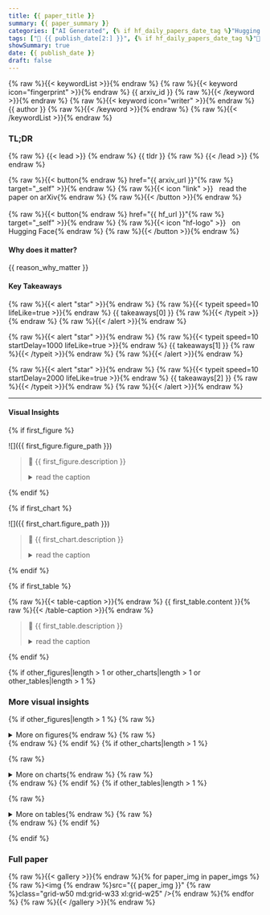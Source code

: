 ```yaml
---
title: {{ paper_title }}
summary: {{ paper_summary }}
categories: ["AI Generated", {% if hf_daily_papers_date_tag %}"Hugging Face Daily Papers"{% endif %}]
tags: ["🔖 {{ publish_date[2:] }}", {% if hf_daily_papers_date_tag %}"🤗 {{ hf_daily_papers_date_tag[2:] }}",{% endif %} {% if affiliation %}"🏢 {{ affiliation }}",{% endif %}]
showSummary: true
date: {{ publish_date }}
draft: false
---
```


{% raw %}{{< keywordList >}}{% endraw %}
{% raw %}{{< keyword icon="fingerprint" >}}{% endraw %} {{ arxiv_id }} {% raw %}{{< /keyword >}}{% endraw %}
{% raw %}{{< keyword icon="writer" >}}{% endraw %} {{ author }} {% raw %}{{< /keyword >}}{% endraw %}
{% raw %}{{< /keywordList >}}{% endraw %}

### TL;DR

{% raw %}
{{< lead >}}
{% endraw %}
{{ tldr }}
{% raw %}
{{< /lead >}}
{% endraw %}

{% raw %}{{< button{% endraw %} href="{{ arxiv_url }}"{% raw %} target="_self" >}}{% endraw %}
{% raw %}{{< icon "link" >}} &nbsp; read the paper on arXiv{% endraw %}
{% raw %}{{< /button >}}{% endraw %}
<br><br>
{% raw %}{{< button{% endraw %} href="{{ hf_url }}"{% raw %} target="_self" >}}{% endraw %}
{% raw %}{{< icon "hf-logo" >}} &nbsp; on Hugging Face{% endraw %}
{% raw %}{{< /button >}}{% endraw %}

#### Why does it matter?
{{ reason_why_matter }}
#### Key Takeaways

{% raw %}{{< alert "star" >}}{% endraw %}
{% raw %}{{< typeit speed=10 lifeLike=true >}}{% endraw %} {{ takeaways[0] }} {% raw %}{{< /typeit >}}{% endraw %}
{% raw %}{{< /alert >}}{% endraw %}

{% raw %}{{< alert "star" >}}{% endraw %}
{% raw %}{{< typeit speed=10 startDelay=1000 lifeLike=true >}}{% endraw %} {{ takeaways[1] }} {% raw %}{{< /typeit >}}{% endraw %}
{% raw %}{{< /alert >}}{% endraw %}

{% raw %}{{< alert "star" >}}{% endraw %}
{% raw %}{{< typeit speed=10 startDelay=2000 lifeLike=true >}}{% endraw %} {{ takeaways[2] }} {% raw %}{{< /typeit >}}{% endraw %}
{% raw %}{{< /alert >}}{% endraw %}

------
#### Visual Insights

{% if first_figure %}

![]({{ first_figure.figure_path }})

> 🔼 {{ first_figure.description }}
> <details>
> <summary>read the caption</summary>
> {{ first_figure.caption }}
> </details>

{% endif %}

{% if first_chart %}

![]({{ first_chart.figure_path }})

> 🔼 {{ first_chart.description }}
> <details>
> <summary>read the caption</summary>
> {{ first_chart.caption }}
> </details>

{% endif %}

{% if first_table %}

{% raw %}{{< table-caption >}}{% endraw %}
{{ first_table.content }}{% raw %}{{< /table-caption >}}{% endraw %}

> 🔼 {{ first_table.description }}
> <details>
> <summary>read the caption</summary>
> {{ first_table.caption }}
> </details>

{% endif %}

{% if other_figures|length > 1 or other_charts|length > 1 or other_tables|length > 1 %}

### More visual insights
{% if other_figures|length > 1 %}
{% raw %}<details>{% endraw %}
{% raw %}<summary>More on figures{% endraw %}
{% raw %}</summary>{% endraw %}

{% for figure in other_figures %}
![]({{ figure.figure_path }})

> 🔼 {{ figure.description }}
> <details>
> <summary>read the caption</summary>
> {{ figure.caption }}
> </details>


{% endfor %}
{% raw %}</details>{% endraw %}
{% endif %}
{% if other_charts|length > 1 %}

{% raw %}<details>{% endraw %}
{% raw %}<summary>More on charts{% endraw %}
{% raw %}</summary>{% endraw %}

{% for chart in other_charts %}
![]({{ chart.figure_path }})

> 🔼 {{ chart.description }}
> <details>
> <summary>read the caption</summary>
> {{ chart.caption }}
> </details>

{% endfor %}
{% raw %}</details>{% endraw %}
{% endif %}
{% if other_tables|length > 1 %}

{% raw %}<details>{% endraw %}
{% raw %}<summary>More on tables{% endraw %}
{% raw %}</summary>{% endraw %}

{% for table in other_tables %}
{% raw %}{{< table-caption >}}{% endraw %}
{{ table.content }}{% raw %}{{< /table-caption >}}{% endraw %}
> 🔼 {{ table.description }}
> <details>
> <summary>read the caption</summary>
> {{ table.caption }}
> </details>
{% endfor %}
{% raw %}</details>{% endraw %}
{% endif %}

{% endif %}

### Full paper

{% raw %}{{< gallery >}}{% endraw %}{% for paper_img in paper_imgs %}
{% raw %}<img {% endraw %}src="{{ paper_img }}" {% raw %}class="grid-w50 md:grid-w33 xl:grid-w25" />{% endraw %}{% endfor %}
{% raw %}{{< /gallery >}}{% endraw %}
